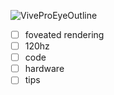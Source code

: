 ![ViveProEyeOutline](https://user-images.githubusercontent.com/3579516/84332081-cfc0d800-ab40-11ea-87c6-c64c968d5152.png)



- [ ] foveated rendering
- [ ] 120hz
- [ ] code
- [ ] hardware
- [ ] tips